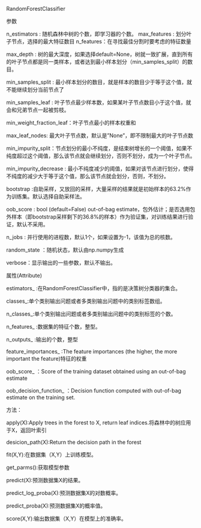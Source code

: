 RandomForestClassifier

参数

n_estimators : 随机森林中树的个数，即学习器的个数。
max_features : 划分叶子节点，选择的最大特征数目
n_features：在寻找最佳分割时要考虑的特征数量

max_depth : 树的最大深度，如果选择default=None，树就一致扩展，直到所有的叶子节点都是同一类样本，或者达到最小样本划分（min_samples_split）的数目。

min_samples_split : 最小样本划分的数目，就是样本的数目少于等于这个值，就不能继续划分当前节点了

min_samples_leaf : 叶子节点最少样本数，如果某叶子节点数目小于这个值，就会和兄弟节点一起被剪枝。

min_weight_fraction_leaf：叶子节点最小的样本权重和

max_leaf_nodes: 最大叶子节点数，默认是”None”，即不限制最大的叶子节点数

min_impurity_split：节点划分的最小不纯度，是结束树增长的一个阈值，如果不纯度超过这个阈值，那么该节点就会继续划分，否则不划分，成为一个叶子节点。

min_impurity_decrease : 最小不纯度减少的阈值，如果对该节点进行划分，使得不纯度的减少大于等于这个值，那么该节点就会划分，否则，不划分。

bootstrap :自助采样，又放回的采样，大量采样的结果就是初始样本的63.2%作为训练集。默认选择自助采样法。

oob_score : bool (default=False)
out-of-bag estimate，包外估计；是否选用包外样本（即bootstrap采样剩下的36.8%的样本）作为验证集，对训练结果进行验证，默认不采用。

n_jobs : 并行使用的进程数，默认1个，如果设置为-1，该值为总的核数。

random_state ：随机状态，默认由np.numpy生成

verbose：显示输出的一些参数，默认不输出。

属性(Attribute)

estimators_ :在RandomForestClassifier中，指的是决策树分类器的集合。

classes_:单个类别输出问题或者多类别输出问题中的类别标签数组。

n_classes_:单个类别输出问题或者多类别输出问题中的类别标签的个数。

n_features_ :数据集的特征个数，整型。

n_outputs_ :输出的个数，整型

feature_importances_ :The feature importances (the higher, the more important the feature)特征的权重

oob_score_ ：Score of the training dataset obtained using an out-of-bag estimate

oob_decision_function_ ：Decision function computed with out-of-bag estimate on the training set.

方法：

apply(X):Apply trees in the forest to X, return leaf indices.将森林中的树应用于X，返回叶索引

desicion_path(X):Return the decision path in the forest

fit(X,Y):在数据集（X,Y）上训练模型。

get_parms():获取模型参数

predict(X):预测数据集X的结果。

predict_log_proba(X):预测数据集X的对数概率。

predict_proba(X):预测数据集X的概率值。

score(X,Y):输出数据集（X,Y）在模型上的准确率。
